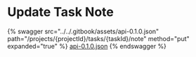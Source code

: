 # Update Task Note

{% swagger src="../../.gitbook/assets/api-0.1.0.json" path="/projects/{projectId}/tasks/{taskId}/note" method="put" expanded="true" %}
[api-0.1.0.json](<../../.gitbook/assets/api-0.1.0.json>)
{% endswagger %}

